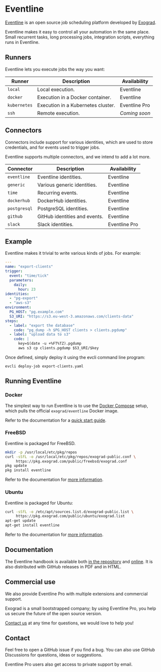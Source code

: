 # Eventline
[Eventline](https://eventline.net) is an open source job scheduling platform
developed by [Exograd](http://exograd.com).

Eventline makes it easy to control all your automation in the same place.
Small recurrent tasks, long processing jobs, integration scripts, everything
runs in Eventline.

## Runners
Eventline lets you execute jobs the way you want:

| Runner       | Description                        | Availability  |
|--------------|------------------------------------|---------------|
| `local`      | Local execution.                   | Eventline     |
| `docker`     | Execution in a Docker container.   | Eventline     |
| `kubernetes` | Execution in a Kubernetes cluster. | Eventline Pro |
| `ssh`        | Remote execution.                  | _Coming soon_ |

## Connectors
Connectors include support for various identities, which are used to store
credentials, and for events used to trigger jobs.

Eventline supports multiple connectors, and we intend to add a lot more.

| Connector    | Description                   | Availability  |
|--------------|-------------------------------|---------------|
| `eventline`  | Eventline identities.         | Eventline     |
| `generic`    | Various generic identities.   | Eventline     |
| `time`       | Recurring events.             | Eventline     |
| `dockerhub`  | DockerHub identities.         | Eventline     |
| `postgresql` | PostgreSQL identities.        | Eventline     |
| `github`     | GitHub identities and events. | Eventline     |
| `slack`      | Slack identities.             | Eventline Pro |

## Example
Eventline makes it trivial to write various kinds of jobs. For example:

```yaml
---
name: "export-clients"
trigger:
  event: "time/tick"
  parameters:
    daily:
      hour: 23
identities:
  - "pg-export"
  - "aws-s3"
environment:
  PG_HOST: "pg.example.com"
  S3_URI: "https://s3.eu-west-3.amazonaws.com/clients-data"
steps:
  - label: "export the database"
    code: "pg_dump -h $PG_HOST clients > clients.pgdump"
  - label: "upload data to s3"
    code: |
      key=$(date -u +%FT%TZ).pgdump
      aws s3 cp clients.pgdump $S3_URI/$key
```

Once defined, simply deploy it using the evcli command line program:

```
evcli deploy-job export-clients.yaml
```

## Running Eventline
### Docker
The simplest way to run Eventline is to use the [Docker
Compose](misc/docker-compose.yaml) setup, which pulls the official
`exograd/eventline` Docker image.

Refer to the documentation for a [quick start
guide](https://www.exograd.com/doc/eventline/handbook.html#_getting_started).

### FreeBSD
Eventline is packaged for FreeBSD.

```sh
mkdir -p /usr/local/etc/pkg/repos
curl -sSfL -o /usr/local/etc/pkg/repos/exograd-public.conf \
     https://pkg.exograd.com/public/freebsd/exograd.conf
pkg update
pkg install eventline
```

Refer to the documentation for [more
information](https://www.exograd.com/doc/eventline/handbook.html#freebsd-package).

### Ubuntu
Eventline is packaged for Ubuntu:

```sh
curl -sSfL -o /etc/apt/sources.list.d/exograd-public.list \
     https://pkg.exograd.com/public/ubuntu/exograd.list
apt-get update
apt-get install eventline
```

Refer to the documentation for [more
information](https://www.exograd.com/doc/eventline/handbook.html#ubuntu-package).

## Documentation
The Eventline handbook is available both [in the
repository](doc/handbook/handbook.adoc) and
[online](https://www.exograd.com/doc/eventline/handbook.html). It is also
distributed with GitHub releases in PDF and in HTML.

## Commercial use
We also provide Eventline Pro with multiple extensions and commercial support.

Exograd is a small bootstrapped company; by using Eventline Pro, you help us
secure the future of the open source version.

[Contact us](mailto:contact@exograd.com) at any time for questions, we would
love to help you!

## Contact
Feel free to open a GitHub issue if you find a bug. You can also use
GitHub Discussions for questions, ideas or suggestions.

Eventline Pro users also get access to private support by email.
